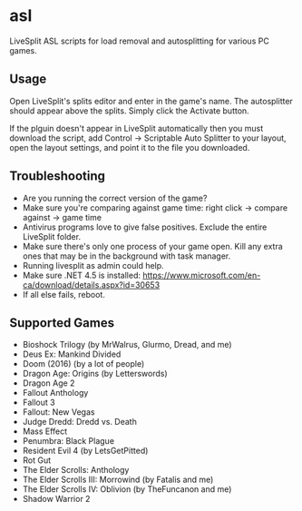 # asl

LiveSplit ASL scripts for load removal and autosplitting for various PC games.

## Usage

Open LiveSplit's splits editor and enter in the game's name. The autosplitter should appear above the splits. Simply click the Activate button.

If the plguin doesn't appear in LiveSplit automatically then you must download the script, add Control -> Scriptable Auto Splitter to your layout, open the layout settings, and point it to the file you downloaded.

## Troubleshooting

- Are you running the correct version of the game?
- Make sure you're comparing against game time: right click -> compare against -> game time
- Antivirus programs love to give false positives. Exclude the entire LiveSplit folder.
- Make sure there's only one process of your game open. Kill any extra ones that may be in the background with task manager.
- Running livesplit as admin could help.
- Make sure .NET 4.5 is installed: https://www.microsoft.com/en-ca/download/details.aspx?id=30653
- If all else fails, reboot.

## Supported Games

- Bioshock Trilogy (by MrWalrus, Glurmo, Dread, and me)
- Deus Ex: Mankind Divided
- Doom (2016) (by a lot of people)
- Dragon Age: Origins (by Letterswords)
- Dragon Age 2
- Fallout Anthology
- Fallout 3
- Fallout: New Vegas
- Judge Dredd: Dredd vs. Death
- Mass Effect
- Penumbra: Black Plague
- Resident Evil 4 (by LetsGetPitted)
- Rot Gut
- The Elder Scrolls: Anthology
- The Elder Scrolls III: Morrowind (by Fatalis and me)
- The Elder Scrolls IV: Oblivion (by TheFuncanon and me)
- Shadow Warrior 2
